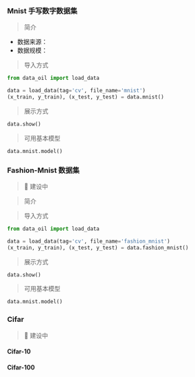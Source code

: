 ### Mnist 手写数字数据集

> 简介

- 数据来源：
- 数据规模：

> 导入方式

```python
from data_oil import load_data

data = load_data(tag='cv', file_name='mnist')
(x_train, y_train), (x_test, y_test) = data.mnist()
```

> 展示方式

```python
data.show()
```

> 可用基本模型

```python
data.mnist.model()
```

### Fashion-Mnist 数据集

> 🔨 建设中

> 简介

> 导入方式

```python
from data_oil import load_data

data = load_data(tag='cv', file_name='fashion_mnist')
(x_train, y_train), (x_test, y_test) = data.fashion_mnist()
```

> 展示方式

```python
data.show()
```

> 可用基本模型

```python
data.mnist.model()
```

### Cifar 

> 🔨 建设中

#### Cifar-10

#### Cifar-100

